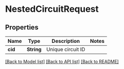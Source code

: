 # NestedCircuitRequest

## Properties

Name | Type | Description | Notes
------------ | ------------- | ------------- | -------------
**cid** | **String** | Unique circuit ID | 

[[Back to Model list]](../README.md#documentation-for-models) [[Back to API list]](../README.md#documentation-for-api-endpoints) [[Back to README]](../README.md)


